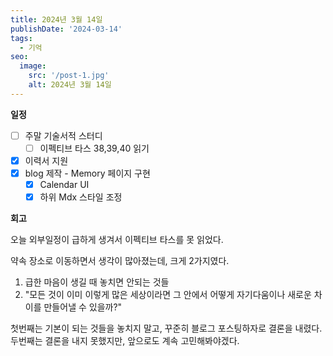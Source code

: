 ```yaml
---
title: 2024년 3월 14일
publishDate: '2024-03-14'
tags:
  - 기억
seo:
  image:
    src: '/post-1.jpg'
    alt: 2024년 3월 14일
---
```


**일정**

- [ ] 주말 기술서적 스터디
  - [ ] 이펙티브 타스 38,39,40 읽기
- [x] 이력서 지원
- [x] blog 제작 - Memory 페이지 구현
  - [x] Calendar UI
  - [x] 하위 Mdx 스타일 조정

**회고**

오늘 외부일정이 급하게 생겨서 이펙티브 타스를 못 읽었다.

약속 장소로 이동하면서 생각이 많아졌는데, 크게 2가지였다.

1. 급한 마음이 생길 때 놓치면 안되는 것들
2. "모든 것이 이미 이렇게 많은 세상이라면 그 안에서 어떻게 자기다움이나 새로운 차이를 만들어낼 수 있을까?"

첫번째는 기본이 되는 것들을 놓치지 말고, 꾸준히 블로그 포스팅하자로 결론을 내렸다.
두번째는 결론을 내지 못했지만, 앞으로도 계속 고민해봐야겠다.
